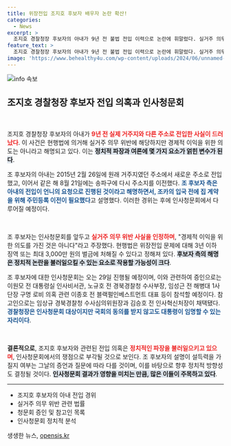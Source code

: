 ```yaml
---
title: 위장전입 조지호 후보자 배우자 논란 확산!
categories:
  - News
excerpt: >
  조지호 경찰청장 후보자의 아내가 9년 전 불법 전입 이력으로 논란에 휘말렸다. 실거주 의무 위반은 인정하나, 경제적 이익이 아니었다고 해명한 그 배경과 국회 청문회 일정은 무엇일까? 클릭해 자세히 알아보세요!
feature_text: >
  조지호 경찰청장 후보자의 아내가 9년 전 불법 전입 이력으로 논란에 휘말렸다. 실거주 의무 위반은 인정하나, 경제적 이익이 아니었다고 해명한 그 배경과 국회 청문회 일정은 무엇일까? 클릭해 자세히 알아보세요!
image: 'https://www.behealthy4u.com/wp-content/uploads/2024/06/unnamed-file.png'
---
```


<p><img src="https://www.behealthy4u.com/wp-content/uploads/2024/06/unnamed-file.png" alt="info 속보" /></p>

<h2 data-ke-size="size26">조지호 경찰청장 후보자 전입 의혹과 인사청문회</h2>

<p data-ke-size="size16">&nbsp;</p>

<p>조지호 경찰청장 후보자의 아내가 <b><span style="color: #ee2323;">9년 전 실제 거주지와 다른 주소로 전입한 사실이 드러났다</span></b>. 이 사건은 현행법에 의거해 실거주 의무 위반에 해당하지만 경제적 이익을 위한 의도는 아니라고 해명되고 있다. 이는 <b><span style="background-color: #21538527;">정치적 파장과 여론에 몇 가지 요소가 얽힌 변수가 된다</span></b>.</p>

<p>조 후보자의 아내는 2015년 2월 26일에 원래 거주지였던 주소에서 새로운 주소로 전입했고, 이어서 같은 해 8월 21일에는 송파구에 다시 주소지를 이전했다. <b><span style="color: #1a5490;">조 후보자 측은 아내의 전입이 언니의 요청으로 진행된 것이라고 해명하면서, 조카의 입국 전에 집 계약을 위해 주민등록 이전이 필요했다</span></b>고 설명했다. 이러한 경위는 후에 인사청문회에서 다루어질 예정이다.</p>

<p data-ke-size="size16">&nbsp;</p>

<p>조 후보자는 인사청문회를 앞두고 <b><span style="color: #ee2323;">실거주 의무 위반 사실을 인정하며</span></b>, "경제적 이익을 위한 의도를 가진 것은 아니다"라고 주장했다. 현행법은 위장전입 문제에 대해 3년 이하 징역 또는 최대 3,000만 원의 벌금에 처해질 수 있다고 정해져 있다. <b><span style="background-color: #21538527;">후보자 측의 해명은 정치적 논란을 불러일으킬 수 있는 요소로 작용할 가능성이 크다</span></b>.</p>

<p>조 후보자에 대한 인사청문회는 오는 29일 진행될 예정이며, 이와 관련하여 증인으로는 이원모 전 대통령실 인사비서관, 노규호 전 경북경찰청 수사부장, 임성근 전 해병대 1사단장 구명 로비 의혹 관련 이종호 전 블랙펄인베스트먼트 대표 등이 참석할 예정이다. 참고인으로는 임상규 경북경찰청 수사심의위원장과 김승호 전 인사혁신처장이 채택됐다. <b><span style="color: #1a5490;">경찰청장은 인사청문회 대상이지만 국회의 동의를 받지 않고도 대통령이 임명할 수 있는 자리이다</span></b>.</p>

<p data-ke-size="size16">&nbsp;</p>

<p><b>결론적으로</b>, 조지호 후보자와 관련된 전입 의혹은 <b><span style="color: #ee2323;">정치적인 파장을 불러일으키고 있으며</span></b>, 인사청문회에서의 쟁점으로 부각될 것으로 보인다. 조 후보자의 설명이 설득력을 가질지 여부는 그날의 증언과 질문에 따라 다를 것이며, 이를 바탕으로 향후 정치적 방향성도 결정될 것이다. <b><span style="background-color: #21538527;">인사청문회 결과가 영향을 미치는 만큼, 많은 이들이 주목하고 있다</span></b>.</p>

<hr>

<ul>
  <li>조지호 후보자의 아내 전입 경위</li>
  <li>실거주 의무 위반 관련 법률</li>
  <li>청문회 증인 및 참고인 목록</li>
  <li>인사청문회 정치적 분석</li>
</ul>

<p data-ke-size="size16"></p>
생생한 뉴스, <a href="https://opensis.kr" rel="dofollow">opensis.kr</a>


